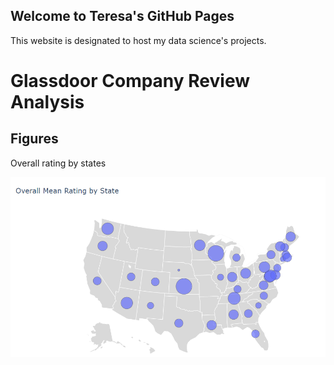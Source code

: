 ## Welcome to Teresa's GitHub Pages

This website is designated to host my data science's projects.

# Glassdoor Company Review Analysis
## Figures
Overall rating by states

![Image of Plot](rating_by_states.png)

